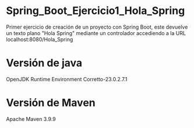# Spring_Boot_Ejercicio1_Hola_Spring
 Primer ejercicio de creación de un proyecto con Spring Boot, este devuelve un texto plano "Hola Spring" mediante un controlador accediendo a la URL localhost:8080/Hola_Spring

# Versión de java
OpenJDK Runtime Environment Corretto-23.0.2.7.1

# Versión de Maven
Apache Maven 3.9.9

